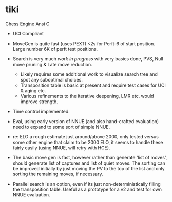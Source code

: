 # tiki

Chess Engine Ansi C

- UCI Compliant
- MoveGen is quite fast (uses PEXT) <2s for Perft-6 of start position. Large number 6K of perft test positions.
- Search is very much _work in progress_ with very basics done, PVS, Null move pruning & Late move reduction.
  - Likely requires some additional work to visualize search tree and spot any suboptimal choices.
  - Transposition table is basic at present and require test cases for UCI & aging etc.
  - Various refinements to the iterative deepening, LMR etc. would improve strength.
- Time control implemented.
- Eval, using early version of NNUE (and also hand-crafted evaluation) need to expand to some sort of simple NNUE.

- re: ELO a rough estimate just around/above 2000, only tested versus some other engine that claim to be 2000 ELO, it seems to 
handle these fairly easily (using NNUE, will retry with HCE).

- The basic move gen is fast, however rather than generate 'list of moves', should generate list of captures and list
of quiet moves. The sorting can be improved initially by just moving the PV to the top of the list and only sorting the
remaining moves, if necessary.

- Parallel search is an option, even if its just non-deterministically filling the transposition table.
Useful as a prototype for a v2 and test for own NNUE evaluation.